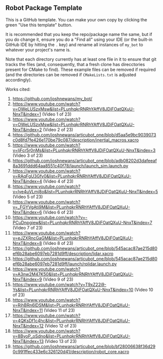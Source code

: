 ## Robot Package Template

This is a GitHub template. You can make your own copy by clicking the green "Use this template" button.

It is recommended that you keep the repo/package name the same, but if you do change it, ensure you do a "Find all" using your IDE (or the built-in GitHub IDE by hitting the `.` key) and rename all instances of `my_bot` to whatever your project's name is.

Note that each directory currently has at least one file in it to ensure that git tracks the files (and, consequently, that a fresh clone has direcctories present for CMake to find). These example files can be removed if required (and the directories can be removed if `CMakeLists.txt` is adjusted accordingly).

Works cited:

1. https://github.com/joshnewans/my_bot/
2. https://www.youtube.com/watch?v=OWeLUSzxMsw&list=PLunhqkrRNRhYAffV8JDiFOatQXuU-NnxT&index=1 (Video 1 of 23)
3. https://www.youtube.com/watch?v=OWeLUSzxMsw&list=PLunhqkrRNRhYAffV8JDiFOatQXuU-NnxT&index=2 (Video 2 of 23)
4. https://github.com/joshnewans/articubot_one/blob/d5aa5e9bc9039073c0d8fd7fe426e170be79c087/description/inertial_macros.xacro
5. https://www.youtube.com/watch?v=IjFcr5r0nMs&list=PLunhqkrRNRhYAffV8JDiFOatQXuU-NnxT&index=3 (Video 3 of 23)
6. https://github.com/joshnewans/articubot_one/blob/adb08202d3dafeeaf8a3691ddd64aa8551c40f78/launch/launch_sim.launch.py
7. https://www.youtube.com/watch?v=RAqFgU3Gfv0&list=PLunhqkrRNRhYAffV8JDiFOatQXuU-NnxT&index=4 (Video 4 of 23)
8. https://www.youtube.com/watch?v=Iye4uVLmj8o&list=PLunhqkrRNRhYAffV8JDiFOatQXuU-NnxT&index=5 (Video 5 of 23)
9. https://www.youtube.com/watch?v=_FGYVgAti9M&list=PLunhqkrRNRhYAffV8JDiFOatQXuU-NnxT&index=6 (Video 6 of 23)
10. https://www.youtube.com/watch?v=-PCuDnpgiew&list=PLunhqkrRNRhYAffV8JDiFOatQXuU-NnxT&index=7 (Video 7 of 23)
11. https://www.youtube.com/watch?v=eJZXRncGaGM&list=PLunhqkrRNRhYAffV8JDiFOatQXuU-NnxT&index=8 (Video 8 of 23)
12. https://github.com/joshnewans/articubot_one/blob/545acac87ae215d80ef6b28abe6097eb7281d9ff/description/lidar.xacro
13. https://github.com/joshnewans/articubot_one/blob/545acac87ae215d80ef6b28abe6097eb7281d9ff/launch/rplidar.launch.py 
14. https://www.youtube.com/watch?v=A3nw2M47K50&list=PLunhqkrRNRhYAffV8JDiFOatQXuU-NnxT&index=9 (Video 9 of 23)
15. https://www.youtube.com/watch?v=T9xZ22i9-Ys&list=PLunhqkrRNRhYAffV8JDiFOatQXuU-NnxT&index=10 (Video 10 of 23)
16. https://www.youtube.com/watch?v=RjhBRn6lDSM&list=PLunhqkrRNRhYAffV8JDiFOatQXuU-NnxT&index=11 (Video 11 of 23)
17. https://www.youtube.com/watch?v=4QKsDf1c4hc&list=PLunhqkrRNRhYAffV8JDiFOatQXuU-NnxT&index=12 (Video 12 of 23)
18. https://www.youtube.com/watch?v=8ByoP_oSdno&list=PLunhqkrRNRhYAffV8JDiFOatQXuU-NnxT&index=13 (Video 13 of 23)
19. https://github.com/joshnewans/articubot_one/blob/bf28006638f36d290c991ffec433e6c326120d41/description/robot_core.xacro
